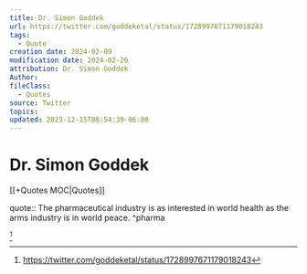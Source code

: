 ```yaml
---
title: Dr. Simon Goddek
url: https://twitter.com/goddeketal/status/1728997671179018243
tags:
  - Quote
creation date: 2024-02-09
modification date: 2024-02-26
attribution: Dr. Simon Goddek
Author: 
fileClass:
  - Quotes
source: Twitter
topics: 
updated: 2023-12-15T08:54:39-06:00
---
```


# Dr. Simon Goddek

[[+Quotes MOC|Quotes]]

quote:: The pharmaceutical industry is as interested in world health as the arms industry is in world peace. ^pharma

[^1]

[^1]: <https://twitter.com/goddeketal/status/1728997671179018243>
